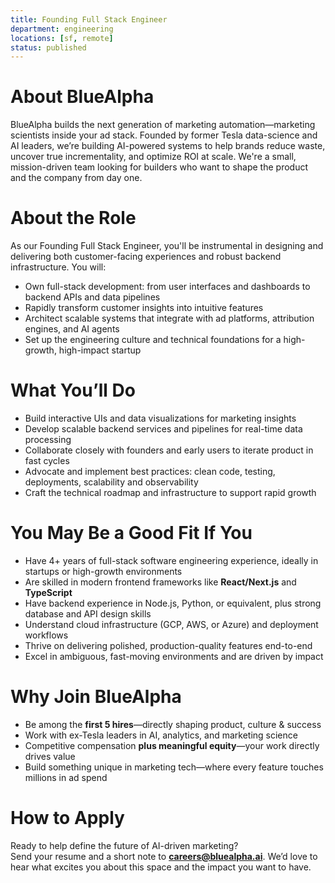 ```yaml
---
title: Founding Full Stack Engineer
department: engineering
locations: [sf, remote]
status: published
---
```


# About BlueAlpha

BlueAlpha builds the next generation of marketing automation—marketing scientists inside your ad stack. Founded by former Tesla data-science and AI leaders, we’re building AI-powered systems to help brands reduce waste, uncover true incrementality, and optimize ROI at scale. We're a small, mission-driven team looking for builders who want to shape the product and the company from day one.

# About the Role

As our Founding Full Stack Engineer, you'll be instrumental in designing and delivering both customer-facing experiences and robust backend infrastructure. You will:

- Own full-stack development: from user interfaces and dashboards to backend APIs and data pipelines
- Rapidly transform customer insights into intuitive features
- Architect scalable systems that integrate with ad platforms, attribution engines, and AI agents
- Set up the engineering culture and technical foundations for a high-growth, high-impact startup

# What You’ll Do

- Build interactive UIs and data visualizations for marketing insights
- Develop scalable backend services and pipelines for real-time data processing
- Collaborate closely with founders and early users to iterate product in fast cycles
- Advocate and implement best practices: clean code, testing, deployments, scalability and observability
- Craft the technical roadmap and infrastructure to support rapid growth

# You May Be a Good Fit If You

- Have 4+ years of full-stack software engineering experience, ideally in startups or high-growth environments
- Are skilled in modern frontend frameworks like **React/Next.js** and **TypeScript**
- Have backend experience in Node.js, Python, or equivalent, plus strong database and API design skills
- Understand cloud infrastructure (GCP, AWS, or Azure) and deployment workflows
- Thrive on delivering polished, production-quality features end-to-end
- Excel in ambiguous, fast-moving environments and are driven by impact

# Why Join BlueAlpha

- Be among the **first 5 hires**—directly shaping product, culture & success
- Work with ex-Tesla leaders in AI, analytics, and marketing science
- Competitive compensation **plus meaningful equity**—your work directly drives value
- Build something unique in marketing tech—where every feature touches millions in ad spend

# How to Apply

Ready to help define the future of AI-driven marketing?  
Send your resume and a short note to **careers@bluealpha.ai**. We’d love to hear what excites you about this space and the impact you want to have.
